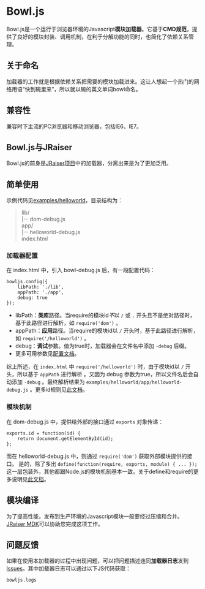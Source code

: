# Bowl.js
Bowl.js是一个运行于浏览器环境的Javascript**模块加载器**。它基于**CMD规范**，提供了良好的模块封装、调用机制，在利于分解功能的同时，也简化了依赖关系管理。

## 关于命名
加载器的工作就是根据依赖关系把需要的模块加载进来。这让人想起一个热门的网络用语“快到碗里来”，所以就以碗的英文单词bowl命名。

## 兼容性
兼容时下主流的PC浏览器和移动浏览器，包括IE6、IE7。

## Bowl.js与JRaiser
Bowl.js的前身是[JRaiser项目](//github.com/heeroluo/jraiser)中的加载器，分离出来是为了更加泛用。

## 简单使用
示例代码见[examples/helloworld](//github.com/heeroluo/bowljs/tree/master/examples/helloworld)，目录结构为：

> lib/  
>  |-- dom-debug.js  
> app/  
>  |-- helloworld-debug.js  
> index.html  

### 加载器配置
在 index.html 中，引入 bowl-debug.js 后，有一段配置代码：

    bowljs.config({
        libPath: './lib',
        appPath: './app',
        debug: true
    });

* libPath：**类库**路径。当require的模块id*不*以 `/` 或 `.` 开头且不是绝对路径时，基于此路径进行解析，如 `require('dom')` 。
* appPath：**应用**路径。当require的模块id以 `/` 开头时，基于此路径进行解析，如 `require('/helloworld')` 。
* debug：**调试**参数。值为true时，加载器会在文件名中添加 `-debug` 后缀。
* 更多可用参数见[配置文档](//github.com/heeroluo/bowljs/wiki/%E5%8A%A0%E8%BD%BD%E5%99%A8%E9%85%8D%E7%BD%AE)。

综上所述，在 `index.html` 中 `require('/helloworld')` 时，由于模块id以 `/` 开头，所以基于 `appPath` 进行解析 。又因为 debug 参数为true，所以文件名后会自动添加 `-debug` 。最终解析结果为 `examples/helloworld/app/helloworld-debug.js` 。更多id规则见[此文档](//github.com/heeroluo/bowljs/wiki/%E6%A8%A1%E5%9D%97id%E8%A7%84%E5%88%99)。

### 模块机制
在 dom-debug.js 中，提供给外部的接口通过 `exports` 对象传递：

	exports.id = function(id) {
		return document.getElementById(id);
	};

而在 helloworld-debug.js 中，则通过 `require('dom')` 获取外部模块提供的接口。
是的，除了多出 `define(function(require, exports, module) { ... });` 这一层包装外，其他都跟Node.js的模块机制基本一致。关于define和require的更多说明见[此文档](//github.com/heeroluo/bowljs/wiki/define%E4%B8%8Erequire)。

## 模块编译
为了提高性能，发布到生产环境的Javascript模块一般要经过压缩和合并。[JRaiser MDK](//github.com/heeroluo/jraiser-mdk)可以协助您完成这项工作。

## 问题反馈
如果在使用本加载器的过程中出现问题，可以把问题描述连同**加载器日志**发到[Issues](//github.com/heeroluo/bowljs/issues)。其中加载器日志可以通过以下JS代码获取：

    bowljs.logs